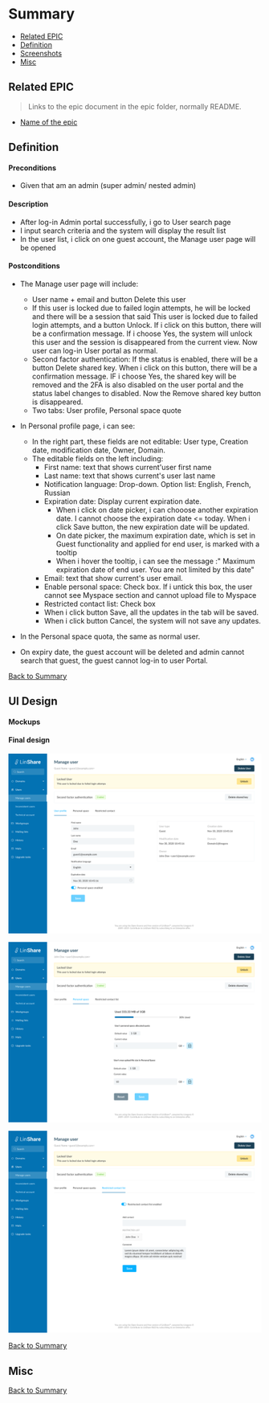 # Summary

* [Related EPIC](#related-epic)
* [Definition](#definition)
* [Screenshots](#screenshots)
* [Misc](#misc)

## Related EPIC

> Links to the epic document in the epic folder, normally README.

* [Name of the epic](./README.md)

## Definition

#### Preconditions

* Given that am an admin (super admin/ nested admin)

#### Description

* After log-in Admin portal successfully, i go to User search page
* I input search criteria and the system will display the result list
* In the user list, i click on one guest account, the Manage user page will be opened

#### Postconditions

* The Manage user page will include:
  * User name + email and button Delete this user
  * If this user is locked due to failed login attempts, he will be locked and there will be a session that said This user is locked due to failed login attempts, and a button Unlock. If i click on this button, there will be a confirmation message. If i choose Yes, the system will unlock this user and the session is disappeared from the current view. Now user can log-in User portal as normal. 
  * Second factor authentication: If the status is enabled, there will be a button Delete shared key. When i click on this button, there will be a confirmation message. IF i choose Yes, the shared key will be removed and the 2FA is also disabled on the user portal and the status label changes to disabled. Now the Remove shared key button is disappeared.
  * Two tabs: User profile, Personal space quote
* In Personal profile page, i can see:
  * In the right part, these fields are not editable: User type, Creation date, modification date, Owner, Domain.
  * The editable fields on the left including:
    * First name: text that shows current'user first name 
    * Last name: text that shows current's user last name 
    * Notification language: Drop-down. Option list: English, French, Russian
    * Expiration date: Display current expiration date. 
       * When i click on date picker, i can chooose another expiration date. I cannot choose the expiration date <= today. When i click Save button, the new expiration date will be updated.
       * On date picker, the maximum expiration date, which is set in Guest functionality and applied for end user, is marked with a tooltip
       * When i hover the tooltip, i can see the message :" Maximum expiration date of end user. You are not limited by this date"
    * Email: text that show current's user email.
    * Enable personal space: Check box. If i untick this box, the user cannot see Myspace section and cannot upload file to Myspace
    * Restricted contact list: Check box 
    * When i click button Save, all the updates in the tab will be saved.
    * When i click button Cancel, the system will not save any updates.

*  In the Personal space quota, the same as normal user.
*  On expiry date, the guest account will be deleted and admin cannot search that guest, the guest cannot log-in to user Portal. 

[Back to Summary](#summary)

## UI Design

#### Mockups
#### Final design

![story15](./mockups/15.1.png)

![story15](./mockups/15.2.png)

![story15](./mockups/15.3.png)

[Back to Summary](#summary)
## Misc

[Back to Summary](#summary)
